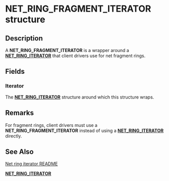 # NET_RING_FRAGMENT_ITERATOR structure

## Description



A **NET_RING_FRAGMENT_ITERATOR** is a wrapper around a [**NET_RING_ITERATOR**](net_ring_iterator.md) that client drivers use for net fragment rings.

## Fields

### Iterator

The [**NET_RING_ITERATOR**](net_ring_iterator.md) structure around which this structure wraps. 

## Remarks

For fragment rings, client drivers must use a **NET_RING_FRAGMENT_ITERATOR** instead of using a [**NET_RING_ITERATOR**](net_ring_iterator.md) directly.

## See Also

[Net ring iterator README](readme.md)

[**NET_RING_ITERATOR**](net_ring_iterator.md)

